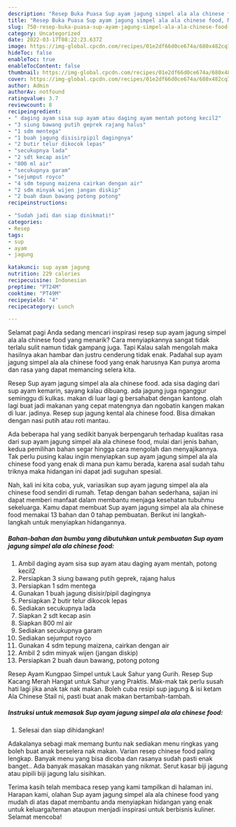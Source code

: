 ```yaml
---
description: "Resep Buka Puasa Sup ayam jagung simpel ala ala chinese food, Menggugah Selera"
title: "Resep Buka Puasa Sup ayam jagung simpel ala ala chinese food, Menggugah Selera"
slug: 750-resep-buka-puasa-sup-ayam-jagung-simpel-ala-ala-chinese-food-menggugah-selera
category: Uncategorized
date: 2022-03-17T08:22:23.637Z
image: https://img-global.cpcdn.com/recipes/01e2df66d0ce674a/680x482cq70/sup-ayam-jagung-simpel-ala-ala-chinese-food-foto-resep-utama.jpg
hideToc: false
enableToc: true
enableTocContent: false
thumbnail: https://img-global.cpcdn.com/recipes/01e2df66d0ce674a/680x482cq70/sup-ayam-jagung-simpel-ala-ala-chinese-food-foto-resep-utama.jpg
cover: https://img-global.cpcdn.com/recipes/01e2df66d0ce674a/680x482cq70/sup-ayam-jagung-simpel-ala-ala-chinese-food-foto-resep-utama.jpg
author: Admin
authorAv: notfound
ratingvalue: 3.7
reviewcount: 8
recipeingredient:
- " daging ayam sisa sup ayam atau daging ayam mentah potong kecil2"
- "3 siung bawang putih geprek rajang halus"
- "1 sdm mentega"
- "1 buah jagung disisirpipil dagingnya"
- "2 butir telur dikocok lepas"
- "secukupnya lada"
- "2 sdt kecap asin"
- "800 ml air"
- "secukupnya garam"
- "sejumput royco"
- "4 sdm tepung maizena cairkan dengan air"
- "2 sdm minyak wijen jangan diskip"
- "2 buah daun bawang potong potong"
recipeinstructions:

- "Sudah jadi dan siap dinikmati!"
categories:
- Resep
tags:
- sup
- ayam
- jagung

katakunci: sup ayam jagung 
nutrition: 229 calories
recipecuisine: Indonesian
preptime: "PT24M"
cooktime: "PT49M"
recipeyield: "4"
recipecategory: Lunch

---
```



Selamat pagi Anda sedang mencari inspirasi resep sup ayam jagung simpel ala ala chinese food yang menarik? Cara menyiapkannya sangat tidak terlalu sulit namun tidak gampang juga. Tapi Kalau salah mengolah maka hasilnya akan hambar dan justru cenderung tidak enak. Padahal sup ayam jagung simpel ala ala chinese food yang enak harusnya Kan punya aroma dan rasa yang dapat memancing selera kita.


Resep Sup ayam jagung simpel ala ala chinese food. ada sisa daging dari sup ayam kemarin, sayang kalau dibuang. ada jagung juga nganggur seminggu di kulkas. makan di luar lagi g bersahabat dengan kantong. olah lagi buat jadi makanan yang cepat matengnya dan ngobatin kangen makan di luar. jadinya. Resep sup jagung kental ala chinese food. Bisa dimakan dengan nasi putih atau roti mantau.

Ada beberapa hal yang sedikit banyak berpengaruh terhadap kualitas rasa dari sup ayam jagung simpel ala ala chinese food, mulai dari jenis bahan, kedua pemilihan bahan segar hingga cara mengolah dan menyajikannya. Tak perlu pusing kalau ingin menyiapkan sup ayam jagung simpel ala ala chinese food yang enak di mana pun kamu berada, karena asal sudah tahu triknya maka hidangan ini dapat jadi suguhan spesial.


Nah, kali ini kita coba, yuk, variasikan sup ayam jagung simpel ala ala chinese food sendiri di rumah. Tetap dengan bahan sederhana, sajian ini dapat memberi manfaat dalam membantu menjaga kesehatan tubuhmu sekeluarga. Kamu dapat membuat Sup ayam jagung simpel ala ala chinese food memakai 13 bahan dan 0 tahap pembuatan. Berikut ini langkah-langkah untuk menyiapkan hidangannya.

<!--inarticleads1-->

##### Bahan-bahan dan bumbu yang dibutuhkan untuk pembuatan Sup ayam jagung simpel ala ala chinese food:

1. Ambil  daging ayam sisa sup ayam atau daging ayam mentah, potong kecil2
1. Persiapkan 3 siung ‌bawang putih geprek, rajang halus
1. Persiapkan 1 sdm mentega
1. Gunakan 1 buah jagung disisir/pipil dagingnya
1. Persiapkan 2 butir telur dikocok lepas
1. Sediakan secukupnya lada
1. Siapkan 2 sdt kecap asin
1. Siapkan 800 ml air
1. Sediakan secukupnya garam
1. Sediakan sejumput royco
1. Gunakan 4 sdm tepung maizena, cairkan dengan air
1. Ambil 2 sdm minyak wijen (jangan diskip)
1. Persiapkan 2 buah daun bawang, potong potong


Resep Ayam Kungpao Simpel untuk Lauk Sahur yang Gurih. Resep Sup Kacang Merah Hangat untuk Sahur yang Praktis. Mak-mak tak perlu susah hati lagi jika anak tak nak makan. Boleh cuba resipi sup jagung &amp; isi ketam Ala Chinese Stail ni, pasti buat anak makan bertambah-tambah. 

<!--inarticleads2-->

##### Instruksi untuk memasak Sup ayam jagung simpel ala ala chinese food:


1. Selesai dan siap dihidangkan!

Adakalanya sebagi mak memang buntu nak sediakan menu ringkas yang boleh buat anak berselera nak makan. Varian resep chinese food paling lengkap. Banyak menu yang bisa dicoba dan rasanya sudah pasti enak banget.. Ada banyak masakan masakan yang nikmat. Serut kasar biji jagung atau pipili biji jagung lalu sisihkan. 

Terima kasih telah membaca resep yang kami tampilkan di halaman ini. Harapan kami, olahan Sup ayam jagung simpel ala ala chinese food yang mudah di atas dapat membantu anda menyiapkan hidangan yang enak untuk keluarga/teman ataupun menjadi inspirasi untuk berbisnis kuliner. Selamat mencoba!

